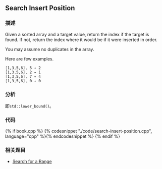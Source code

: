 ## Search Insert Position



### 描述

Given a sorted array and a target value, return the index if the target is found. If not, return the index where it would be if it were inserted in order.

You may assume no duplicates in the array.

Here are few examples.

```
[1,3,5,6], 5 → 2
[1,3,5,6], 2 → 1
[1,3,5,6], 7 → 4
[1,3,5,6], 0 → 0
```


### 分析

即`std::lower_bound()`。


### 代码

{% if book.cpp %}
  {% codesnippet "./code/search-insert-position.cpp", language="cpp" %}{% endcodesnippet %}
{% endif %}


### 相关题目

* [Search for a Range](search-for-a-range.md)
